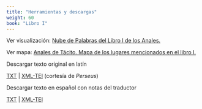 ```yaml
---
title: "Herramientas y descargas"
weight: 60
book: "Libro I"
---
```

Ver visualización: [Nube de Palabras del Libro I de los Anales.](https://corpusabierto.com/visualizaciones/anales-de-tacito/)

Ver mapa: [Anales de Tácito. Mapa de los lugares mencionados en el libro I.](https://corpusabierto.com/mapas/anales-de-tacito/)

Descargar texto original en latín

<a href="/libros/anales-de-tacito/formatos/lib-i/txt/libro-i-latin.txt" target="_blank">TXT</a> | <a href="/libros/anales-de-tacito/formatos/lib-i/xml-tei/anales-liber-i.xml" target="_blank">XML-TEI</a> (cortesía de <em>Perseus</em>)

Descargar texto en español con notas del traductor

<a href="/libros/anales-de-tacito/formatos/lib-i/txt/lib-i-es-texto-y-notas.txt" target="_blank">TXT</a> | <a href="#" target="_blank">XML-TEI</a>